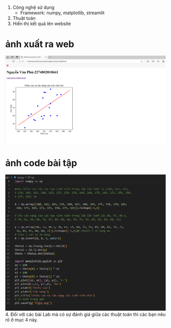 1. Công nghệ sử dụng
   + Framework: numpy, matplotlib, streamlit
2. Thuật toán  
3. Hiển thị kết quả lên website
# ảnh xuất ra web
![example](ft.png)
# ảnh code bài tập
![example](ftv.png)
4. Đối với các bài Lab mà có sự đánh giá giữa các thuật toán thì các bạn nêu rõ ở mục 4 này.
